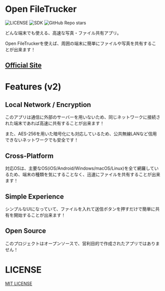 # Open FileTrucker
![LICENSE](https://img.shields.io/github/license/CoreNion/OpenFileTrucker) ![SDK](https://img.shields.io/badge/SDK-Flutter-blue) ![GitHub Repo stars](https://img.shields.io/github/stars/CoreNion/OpenFileTrucker)

どんな端末でも使える、高速な写真・ファイル共有アプリ。

Open FileTruckerを使えば、周囲の端末に簡単にファイルや写真を共有することが出来ます！

## **[Official Site](https://cnion.dev/trucker/)**

# Features (v2)
## Local Network / Encryption
このアプリは通信に外部のサーバーを用いないため、同じネットワークに接続された端末であれば高速に共有することが出来ます！

また、AES-256を用いた暗号化にも対応しているため、公共無線LANなど信用できないネットワークでも安全です！

## Cross-Platform
対応OSは、主要なOS(iOS/Android/Windows/macOS/Linux)を全て網羅しているため、端末の種類を気にすることなく、迅速にファイルを共有することが出来ます！

## Simple Experience
シンプルなUIになっていて、ファイルを入れて送信ボタンを押すだけで簡単に共有を開始することが出来ます！

## Open Source
このプロジェクトはオープンソースで、営利目的で作成されたアプリではありません！

# LICENSE
[MIT LICENSE](./LICENSE)